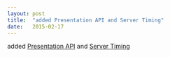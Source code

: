 ```yaml
---
layout: post
title:  "added Presentation API and Server Timing"
date:   2015-02-17
---
```


added <a href="http://www.w3.org/TR/presentation-api">Presentation API</a> and <a href="http://www.w3.org/TR/server-timing">Server Timing</a>